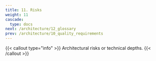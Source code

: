 ```yaml
---
title: 11. Risks
weight: 11
cascade:
  type: docs
next: /architecture/12_glossary
prev: /architecture/10_quality_requirements
---
```


{{< callout type="info" >}}
Architectural risks or technical depths.
{{< /callout >}}